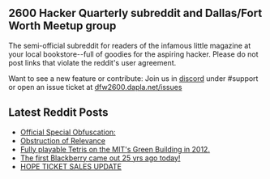 ## 2600 Hacker Quarterly subreddit and Dallas/Fort Worth Meetup group
The semi-official subreddit for readers of the infamous little magazine at your local bookstore--full of goodies for the aspiring hacker. Please do not post links that violate the reddit's user agreement.

Want to see a new feature or contribute: 
Join us in [discord](https://dfw2600.dapla.net/chat) under #support or open an issue ticket at [dfw2600.dapla.net/issues](https://dfw2600.dapla.net/issues)

## Latest Reddit Posts
<!-- BLOG-POST-LIST:START -->
- [Official Special Obfuscation:](https://www.reddit.com/r/2600/comments/19bkg8u/official_special_obfuscation/)
- [Obstruction of Relevance](https://www.reddit.com/r/2600/comments/19bk0sq/obstruction_of_relevance/)
- [Fully playable Tetris on the MIT's Green Building in 2012.](https://www.reddit.com/r/2600/comments/19avwxl/fully_playable_tetris_on_the_mits_green_building/)
- [The first Blackberry came out 25 yrs ago today!](https://www.reddit.com/r/2600/comments/19anc3m/the_first_blackberry_came_out_25_yrs_ago_today/)
- [HOPE TICKET SALES UPDATE](https://2600.com/content/hope-ticket-sales-update)
<!-- BLOG-POST-LIST:END -->
